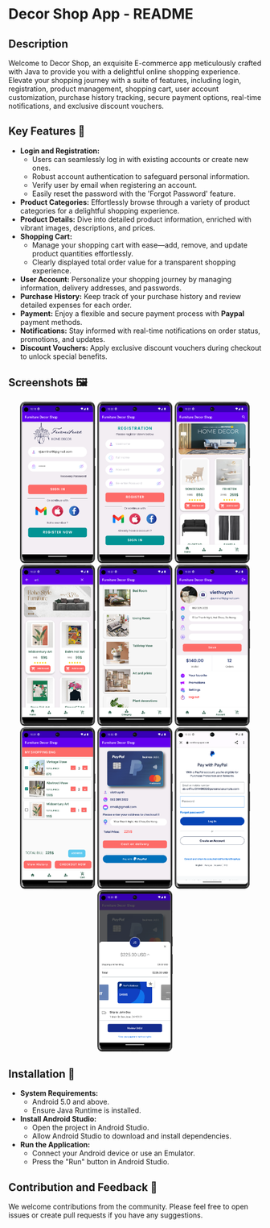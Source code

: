 <!DOCTYPE html>
<html lang="en">
<body>

  <h1>Decor Shop App - README</h1>
  <h2>Description</h2>
  <p>
    Welcome to Decor Shop, an exquisite E-commerce app meticulously crafted with Java to provide you
    with a delightful online shopping experience. Elevate your shopping journey with a suite of features,
    including login, registration, product management, shopping cart, user account customization,
    purchase history tracking, secure payment options, real-time notifications, and exclusive discount vouchers.
  </p>

  <h2>Key Features 🔑</h2>
  <ul>
    <li>
      <strong>Login and Registration:</strong>
      <ul>
        <li>Users can seamlessly log in with existing accounts or create new ones.</li>
        <li>Robust account authentication to safeguard personal information.</li>
	<li>Verify user by email when registering an account.</li>
	<li>Easily reset the password with the 'Forgot Password' feature.</li>
      </ul>
    </li>
    <li>
      <strong>Product Categories:</strong> Effortlessly browse through a variety of product categories for a delightful shopping experience.
    </li>
    <li>
      <strong>Product Details:</strong> Dive into detailed product information, enriched with vibrant images, descriptions, and prices.
    </li>
    <li>
      <strong>Shopping Cart:</strong>
      <ul>
        <li>Manage your shopping cart with ease—add, remove, and update product quantities effortlessly.</li>
        <li>Clearly displayed total order value for a transparent shopping experience.</li>
      </ul>
    </li>
    <li>
      <strong>User Account:</strong> Personalize your shopping journey by managing information, delivery addresses, and passwords.
    </li>
    <li>
      <strong>Purchase History:</strong> Keep track of your purchase history and review detailed expenses for each order.
    </li>
    <li>
      <strong>Payment:</strong> Enjoy a flexible and secure payment process with <strong>Paypal</strong> payment methods.
    </li>
    <li>
      <strong>Notifications:</strong> Stay informed with real-time notifications on order status, promotions, and updates.
    </li>
    <li>
      <strong>Discount Vouchers:</strong> Apply exclusive discount vouchers during checkout to unlock special benefits.
    </li>
  </ul>

 <h2>Screenshots 🖼️</h2>
<p align="center">
  <img src="image/user/1.png" alt="Screenshot 1" width="150" height="320">
  <img src="image/user/2.png" alt="Screenshot 2" width="150" height="320">
  <img src="image/user/3.png" alt="Screenshot 3" width="150" height="320">
  <img src="image/user/4.png" alt="Screenshot 4" width="150" height="320">
  <img src="image/user/5.png" alt="Screenshot 5" width="150" height="320">
  <img src="image/user/7.png" alt="Screenshot 7" width="150" height="320">
  <img src="image/user/8.png" alt="Screenshot 8" width="150" height="320">
  <img src="image/user/9.png" alt="Screenshot 9" width="150" height="320">
  <img src="image/user/11.png" alt="Screenshot 11" width="150" height="320">
  <img src="image/user/14.png" alt="Screenshot 14" width="150" height="320">
</p>



  <h2>Installation 🚀</h2>
  <ul>
    <li>
      <strong>System Requirements:</strong>
      <ul>
        <li>Android 5.0 and above.</li>
        <li>Ensure Java Runtime is installed.</li>
      </ul>
    </li>
    <li>
      <strong>Install Android Studio:</strong>
      <ul>
        <li>Open the project in Android Studio.</li>
        <li>Allow Android Studio to download and install dependencies.</li>
      </ul>
    </li>
    <li>
      <strong>Run the Application:</strong>
      <ul>
        <li>Connect your Android device or use an Emulator.</li>
        <li>Press the "Run" button in Android Studio.</li>
      </ul>
    </li>
  </ul>

  <h2>Contribution and Feedback 🤝</h2>
  <p>We welcome contributions from the community. Please feel free to open issues or create pull requests if you have any suggestions.</p>
</body>

</html>
